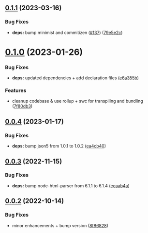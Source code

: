 ## [0.1.1](https://github.com/tada5hi/bulletin-board-code/compare/v0.1.0...v0.1.1) (2023-03-16)


### Bug Fixes

* **deps:** bump minimist and commitizen ([#137](https://github.com/tada5hi/bulletin-board-code/issues/137)) ([79e5e2c](https://github.com/tada5hi/bulletin-board-code/commit/79e5e2c0118aa7ea112f9bf138fb7179356c13fb))

# [0.1.0](https://github.com/tada5hi/bulletin-board-code/compare/v0.0.4...v0.1.0) (2023-01-26)


### Bug Fixes

* **deps:** updated dependencies + add declaration files ([e6a355b](https://github.com/tada5hi/bulletin-board-code/commit/e6a355b7a9bf494fe1a7fda6c35215cbb346b74d))


### Features

* cleanup codebase & use rollup + swc for transpiling and bundling ([7f80db3](https://github.com/tada5hi/bulletin-board-code/commit/7f80db3cdfb629306b113e63cda665bbebfc9829))

## [0.0.4](https://github.com/tada5hi/bulletin-board-code/compare/v0.0.3...v0.0.4) (2023-01-17)


### Bug Fixes

* **deps:** bump json5 from 1.0.1 to 1.0.2 ([ea4cb40](https://github.com/tada5hi/bulletin-board-code/commit/ea4cb409e67c719378f95f92402954012bea6e85))

## [0.0.3](https://github.com/tada5hi/bulletin-board-code/compare/v0.0.2...v0.0.3) (2022-11-15)


### Bug Fixes

* **deps:** bump node-html-parser from 6.1.1 to 6.1.4 ([eeaab4a](https://github.com/tada5hi/bulletin-board-code/commit/eeaab4a092ba986a88c7983e84111263fa47548b))

## [0.0.2](https://github.com/tada5hi/bulletin-board-code/compare/v0.0.1...v0.0.2) (2022-10-14)


### Bug Fixes

* minor enhancements + bump version ([8f86828](https://github.com/tada5hi/bulletin-board-code/commit/8f86828f203cc5aa01d865a1ffdcc760d20a7e6d))
